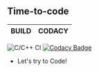 ## Time-to-code


|BUILD|CODACY|
|:--:|:--:|
![C/C++ CI](https://github.com/stepin105519/Time-to-code/workflows/C/C++%20CI/badge.svg)
[![Codacy Badge](https://api.codacy.com/project/badge/Grade/0f2ea561206e4f89b792ddcb99264491)](https://app.codacy.com/manual/stepin105519/Time-to-code?utm_source=github.com&utm_medium=referral&utm_content=stepin105519/Time-to-code&utm_campaign=Badge_Grade_Dashboard)

* Let's try to Code!
